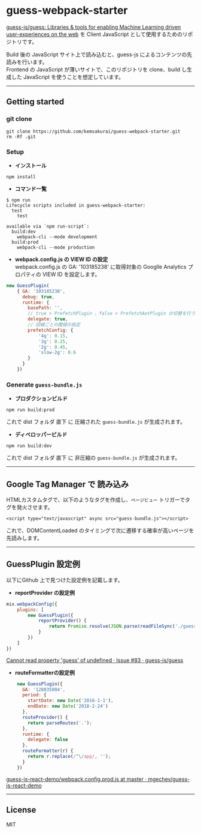 # guess-webpack-starter         

[guess-js/guess: Libraries & tools for enabling Machine Learning driven user-experiences on the web](https://github.com/guess-js/guess) を Client JavaScript として使用するためのリポジトリです。           

Build 後の JavaScript サイト上で読み込むと、guess-js によるコンテンツの先読みを行います。      
Frontend の JavaScript が薄いサイトで、このリポジトリを clone、build し生成した JavaScript を使うことを想定しています。      

-------------------------------------------------
## Getting started

### git clone    
```console
git clone https://github.com/kemsakurai/guess-webpack-starter.git
rm -Rf .git
```

### Setup         

* **インストール**   
```console
npm install
```

* **コマンド一覧**    
```console
$ npm run
Lifecycle scripts included in guess-webpack-starter:
  test
    test

available via `npm run-script`:
  build:dev
    webpack-cli --mode development
  build:prod
    webpack-cli --mode production
```

* **webpack.config.js の VIEW ID の設定**    
webpack.config.js の GA: '103185238' に取得対象の Googlle Analytics プロパティの VIEW ID を設定します。    
```javascript
new GuessPlugin(
    { GA: '103185238',
      debug: true,
      runtime: {
        basePath: '',
        // true > PrefetchPlugin 、false > PrefetchAotPlugin の切替を行う
        delegate: true,
        // 回線ごとの閾値の指定
        prefetchConfig: {
            '4g': 0.15,
            '3g': 0.25,
            '2g': 0.45,
            'slow-2g': 0.6
        }
      }
    })
```

### Generate `guess-bundle.js`    

* **プロダクションビルド**   
```console
npm run build:prod
```
これで dist フォルダ 直下 に 圧縮された `guess-bundle.js` が生成されます。          


* **ディベロッパービルド**   
```console
npm run build:dev
```

これで dist フォルダ 直下 に 非圧縮の `guess-bundle.js` が生成されます。          

-------------------------------------------------
## Google Tag Manager で 読み込み           
HTMLカスタムタグで、以下のようなタグを作成し、`ページビュー` トリガーでタグを発火させます。      
```console
<script type="text/javascript" async src="guess-bundle.js"></script>
```
これで、DOMContentLoaded のタイミングで次に遷移する確率が高いページを先読みします。            

-------------------------------------------------
## GuessPlugin 設定例                             
以下にGithub 上で見つけた設定例を記載します。      

* **reportProvider の設定例**     
```javascript
mix.webpackConfig({
    plugins: [
        new GuessPlugin({
            reportProvider() {
                return Promise.resolve(JSON.parse(readFileSync('./guess-routes.json')))
            }
        })
    ]
})
```
[Cannot read property 'guess' of undefined · Issue #83 · guess-js/guess](https://github.com/guess-js/guess/issues/83)     

* **routeFormatterの設定例**    
```javascript
    new GuessPlugin({
      GA: '128035004',
      period: {
        startDate: new Date('2016-1-1'),
        endDate: new Date('2018-2-24')
      },
      routeProvider() {
        return parseRoutes('.');
      },
      runtime: {
        delegate: false
      },
      routeFormatter(r) {
        return r.replace(/^\/app/, '');
      }
    })
```
[guess-js-react-demo/webpack.config.prod.js at master · mgechev/guess-js-react-demo](https://github.com/mgechev/guess-js-react-demo/blob/master/config/webpack.config.prod.js)     

-------------------------------------------------
## License
MIT    

